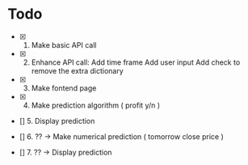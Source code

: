 # Todo

- [X] 1. Make basic API call

- [X] 2. Enhance API call:
     Add time frame
     Add user input
     Add check to remove the extra dictionary

- [X] 3. Make fontend page

- [X] 4. Make prediction algorithm ( profit y/n )

- [] 5. Display prediction

- [] 6. ?? -> Make numerical prediction ( tomorrow close price )

- [] 7. ?? -> Display prediction
